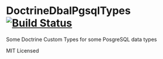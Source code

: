 # DoctrineDbalPgsqlTypes [![Build Status](https://secure.travis-ci.org/ajgarlag/doctrine-dbal-pgsql-types.png)](http://travis-ci.org/ajgarlag/doctrine-dbal-pgsql-types)

Some Doctrine Custom Types for some PosgreSQL data types

MIT Licensed
